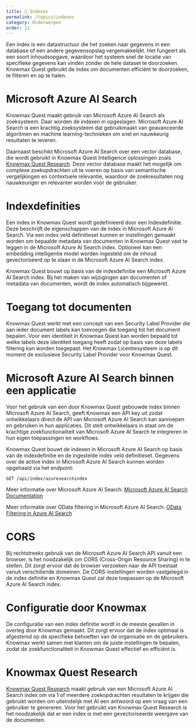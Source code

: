 ```yaml
---
title: 🔎 Indexes
permalink: /topics/indexes
category: Onderwerpen
order: 11
---
```


Een index is een datastructuur die het zoeken naar gegevens in een database of een andere gegevensopslag vergemakkelijkt. Het fungeert als een soort inhoudsopgave, waardoor het systeem snel de locatie van specifieke gegevens kan vinden zonder de hele dataset te doorzoeken. Knowmax Quest gebruikt de index om documenten efficiënt te doorzoeken, te filteren en op te halen.

# Microsoft Azure AI Search
Knowmax Quest maakt gebruik van Microsoft Azure AI Search als zoeksysteem. Daar worden de indexen in opgeslagen. Microsoft Azure AI Search is een krachtig zoeksysteem dat gebruikmaakt van geavanceerde algoritmen en machine learning-technieken om snel en nauwkeurig resultaten te leveren.

Daarnaast beschikt Microsoft Azure AI Search over een vector database, die wordt gebruikt in Knowmax Quest Intelligence oplossingen zoals [Knowmax Quest Research](/topics/research). Deze vector database maakt het mogelijk om complexe zoekopdrachten uit te voeren op basis van semantische vergelijkingen en contextuele relevantie, waardoor de zoekresultaten nog nauwkeuriger en relevanter worden voor de gebruiker.

# Indexdefinities
Een index in Knowmax Quest wordt gedefinieerd door een Indexdefinitie. Deze beschrijft de eigenschappen van de index in Microsoft Azure AI Search. Via een index veld definitieset kunnen er instellingen gemaakt worden om bepaalde metadata van documenten in Knowmax Quest vast te leggen in de Microsoft Azure AI Search index. Optioneel kan een embedding intelligentie model worden ingesteld om de inhoud gevectoriseerd op te slaan in de Microsoft Azure AI Search index.

Knowmax Quest bouwt op basis van de indexdefinitie een Microsoft Azure AI Search index. Bij het maken van wijzigingen aan documenten of metadata van documenten, wordt de index automatisch bijgewerkt.

# Toegang tot documenten
Knowmax Quest werkt met een concept van een Security Label Provider die aan ieder document labels kan toevoegen die toegang tot het document bepalen. Voor een identiteit in Knowmax Quest kan worden bepaald tot welke labels deze identiteit toegang heeft zodat op basis van deze labels filtering kan worden toegepast. Het Knowmax Licentiesysteem is op dit moment de exclusieve Security Label Provider voor Knowmax Quest. 

# Microsoft Azure AI Search binnen een applicatie
Voor het gebruik van een door Knowmax Quest gebouwde index binnen Microsoft Azure AI Search, geeft Knowmax een API key uit zodat ontwikkelaars direct de API van Microsoft Azure AI Search kan aanroepen en gebruiken in hun applicaties. Dit stelt ontwikkelaars in staat om de krachtige zoekfunctionaliteit van Microsoft Azure AI Search te integreren in hun eigen toepassingen en workflows.

Knowmax Quest bouwt de indexen in Microsoft Azure AI Search op basis van de indexdefinitie en de ingestelde index veld definitieset. Gegevens over de active index in Microsoft Azure AI Search kunnen worden opgehaald via het endpoint:

```
GET /api/index/azuresearchindex
```

Meer informatie over Microsoft Azure AI Search: [Microsoft Azure AI Search Documentation](https://learn.microsoft.com/en-us/azure/search/)

Meer informatie over OData filtering in Microsoft Azure AI Search: [OData Filtering in Azure AI Search](https://learn.microsoft.com/en-us/azure/search/search-query-odata-filter)

# CORS
Bij rechtstreeks gebruik van de Microsoft Azure AI Search API vanuit een browser, is het noodzakelijk om CORS (Cross-Origin Resource Sharing) in te stellen. Dit zorgt ervoor dat de browser verzoeken naar de API toestaat vanuit verschillende domeinen. De CORS-instellingen worden vastgelegd in de index definitie en Knowmax Quest zal deze toepassen op de Microsoft Azure AI Search index.

# Configuratie door Knowmax
De configuratie van een index definitie wordt in de meeste gevallen in overleg door Knowmax gemaakt. Dit zorgt ervoor dat de index optimaal is afgestemd op de specifieke behoeften van de organisatie en de gebruikers. Knowmax werkt samen met klanten om de juiste instellingen te bepalen, zodat de zoekfunctionaliteit in Knowmax Quest effectief en efficiënt is.

# Knowmax Quest Research
[Knowmax Quest Research](/topics/research) maakt gebruik van een Microsoft Azure AI Search index om via 1 of meerdere zoekopdrachten resultaten te krijgen die gebruikt worden om uiteindelijk met AI een antwoord op een vraag van een gebruiker te genereren. Voor het gebruikt van Knowmax Quest Research is het noodzakelijk dat er een index is met een gevectoriseerde weergave van de documenten.